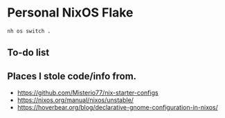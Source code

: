 # Personal NixOS Flake

```sh
nh os switch .
```

## To-do list

## Places I stole code/info from.
- https://github.com/Misterio77/nix-starter-configs
- https://nixos.org/manual/nixos/unstable/
- https://hoverbear.org/blog/declarative-gnome-configuration-in-nixos/

